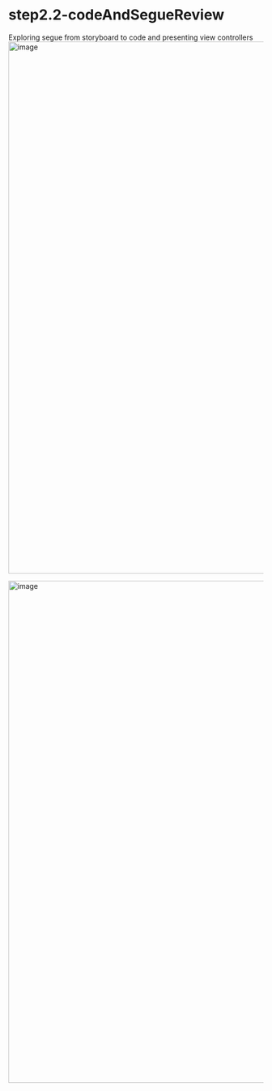 # step2.2-codeAndSegueReview
Exploring segue from storyboard to code and presenting view controllers
<img width="1051" alt="image" src="https://user-images.githubusercontent.com/22263679/154865910-3c92d181-f602-4690-a7c2-a3fbb2c34071.png">

<img width="992" alt="image" src="https://user-images.githubusercontent.com/22263679/154865960-5e325bf1-e3b6-465f-bad6-0835af8a6676.png">
